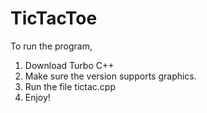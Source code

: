 # TicTacToe
To run the program,

1. Download Turbo C++
2. Make sure the version supports graphics.
3. Run the file tictac.cpp
4. Enjoy!
